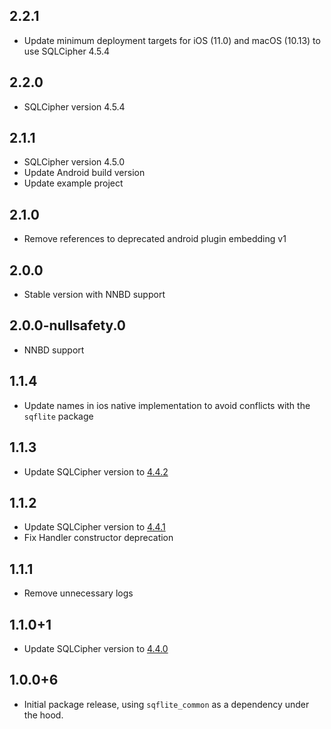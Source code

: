 ## 2.2.1
* Update minimum deployment targets for iOS (11.0) and macOS (10.13) to use SQLCipher 4.5.4

## 2.2.0
* SQLCipher version 4.5.4

## 2.1.1
* SQLCipher version 4.5.0
* Update Android build version
* Update example project

## 2.1.0
* Remove references to deprecated android plugin embedding v1

## 2.0.0
* Stable version with NNBD support

## 2.0.0-nullsafety.0
* NNBD support

## 1.1.4

* Update names in ios native implementation to avoid conflicts with the `sqflite` package

## 1.1.3

* Update SQLCipher version to [4.4.2](https://www.zetetic.net/blog/2020/11/25/sqlcipher-442-release/)

## 1.1.2

* Update SQLCipher version to [4.4.1](https://www.zetetic.net/blog/2020/11/06/sqlcipher-441-release/)
* Fix Handler constructor deprecation

## 1.1.1

* Remove unnecessary logs

## 1.1.0+1

* Update SQLCipher version to [4.4.0](https://www.zetetic.net/blog/2020/05/12/sqlcipher-440-release/)

## 1.0.0+6

* Initial package release, using `sqflite_common` as a dependency under the hood.
